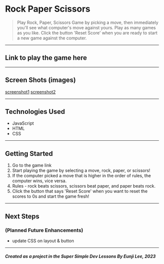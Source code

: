 # Rock Paper Scissors

> Play Rock, Paper, Scissors Game by picking a move, then immediately you'll see what computer's move against yours. Play as many games as you like. Click the button 'Reset Score' when you are ready to start a new game against the computer.

---

## Link to play the game here

[]()

---

## Screen Shots (images)

[screenshot1](./images/screenshot-game1.png)
[screenshot2](./images/screenshot-game2.png)

---

## Technologies Used

- JavaScript
- HTML
- CSS

---

## Getting Started

1.  Go to the game link
    []()
2.  Start playing the game by selecting a move, rock, paper, or scissors!
3.  If the computer picked a move that is higher in the order of rules, the computer wins, vice versa.
4.  Rules - rock beats scissors, scissors beat paper, and paper beats rock.
5.  Click the button that says 'Reset Score' when you want to reset the scores to 0s and start the game fresh!

---

## Next Steps

### (Planned Future Enhancements)

- update CSS on layout & button

---

##### Created as a project in the Super Simple Dev Lessons By Eunji Lee, 2023
